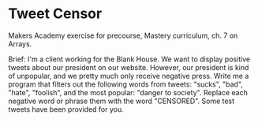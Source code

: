 # Tweet Censor #

Makers Academy exercise for precourse, Mastery curriculum, ch. 7 on Arrays.

Brief: I'm a client working for the Blank House. We want to display positive tweets about our president on our website. 
However, our president is kind of unpopular, and we pretty much only receive negative press. 
Write me a program that filters out the following words from tweets: "sucks", "bad", "hate", "foolish", and the most popular: "danger to society". 
Replace each negative word or phrase them with the word "CENSORED". Some test tweets have been provided for you.
